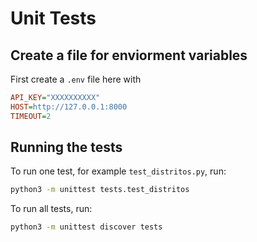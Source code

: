 # Unit Tests

## Create a file for enviorment variables

First create a `.env` file here with

```ini
API_KEY="XXXXXXXXXX"
HOST=http://127.0.0.1:8000
TIMEOUT=2
```

## Running the tests

To run one test, for example `test_distritos.py`, run:

```bash
python3 -m unittest tests.test_distritos
```

To run all tests, run:

```bash
python3 -m unittest discover tests
```
